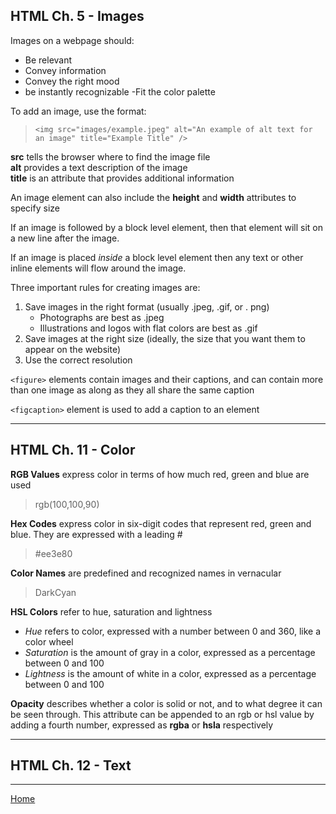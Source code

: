 ## HTML Ch. 5 - Images

Images on a webpage should:
  - Be relevant
  - Convey information
  - Convey the right mood
  - be instantly recognizable
  -Fit the color palette

To add an image, use the format:
>  `<img src="images/example.jpeg" alt="An example of alt text for an image" title="Example Title" />`

**src** tells the browser where to find the image file  
**alt** provides a text description of the image  
**title** is an attribute that provides additional information 

An image element can also include the **height** and **width** attributes to specify size

If an image is followed by a block level element, then that element will sit on a new line after the image.

If an image is placed *inside* a block level element then any text or other inline elements will flow around the image.

Three important rules for creating images are:
1. Save images in the right format (usually .jpeg, .gif, or . png)
    - Photographs are best as .jpeg
    - Illustrations and logos with flat colors are best as .gif
1. Save images at the right size (ideally, the size that you want them to appear on the website)
1. Use the correct resolution

`<figure>` elements contain images and their captions, and can contain more than one image as along as they all share the same caption

`<figcaption>` element is used to add a caption to an element

---
## HTML Ch. 11 - Color

**RGB Values** express color in terms of how much red, green and blue are used

> rgb(100,100,90)

**Hex Codes** express color in six-digit codes that represent red, green and blue.  They are expressed with a leading #

> #ee3e80

**Color Names** are predefined and recognized names in vernacular

> DarkCyan

**HSL Colors** refer to hue, saturation and lightness

   - *Hue* refers to color, expressed with a number between 0 and 360, like a color wheel 
   - *Saturation* is the amount of gray in a color, expressed as a percentage between 0 and 100
   - *Lightness* is the amount of white in a color, expressed as a percentage between 0 and 100 

**Opacity** describes whether a color is solid or not, and to what degree it can be seen through.  This attribute can be appended to an rgb or hsl value by adding a fourth number, expressed as **rgba** or **hsla** respectively



---
## HTML Ch. 12 - Text



---
[Home](https://jchinzi.github.io/reading-notes/)
